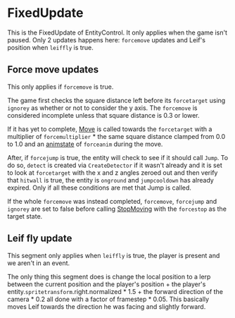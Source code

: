 # FixedUpdate

This is the FixedUpdate of EntityControl. It only applies when the game isn't paused. Only 2 updates happens here: `forcemove` updates and Leif's position when `leiffly` is true.

## Force move updates

This only applies if `forcemove` is true.

The game first checks the square distance left before its `forcetarget` using `ignorey` as whether or not to consider the y axis. The `forcemove` is considered incomplete unless that square distance is 0.3 or lower.

If it has yet to complete, [Move](../../Notable%20methods/Move.md) is called towards the `forcetarget` with a multiplier of `forcemultiplier` * the same square distance clamped from 0.0 to 1.0 and an [animstate](../../Animations/animstate.md) of `forceanim` during the move. 

After, if `forcejump` is true, the entity will check to see if it should call `Jump`. To do so, `detect` is created via `CreateDetector` if it wasn't already and it is set to look at `forcetarget` with the x and z angles zeroed out and then verify that `hitwall` is true, the entity is `onground` and `jumpcooldown` has already expired. Only if all these conditions are met that Jump is called.

If the whole `forcemove` was instead completed, `forcemove`, `forcejump` and `ignorey` are set to false before calling [StopMoving](../../EntityControl%20Methods.md#StopMoving) with the `forcestop` as the target state.

## Leif fly update

This segment only applies when `leiffly` is true, the player is present and we aren't in an event.

The only thing this segment does is change the local position to a lerp between the current position and the player's position + the player's entity.`spritetransform`.right.normalized * 1.5 + the forward direction of the camera * 0.2 all done with a factor of framestep * 0.05. This basically moves Leif towards the direction he was facing and slightly forward.
